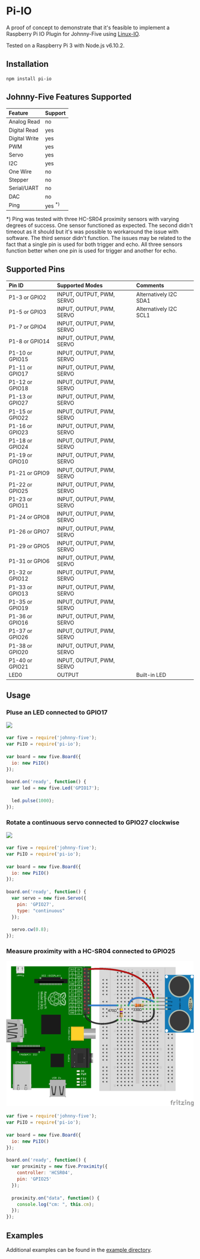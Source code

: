 # Pi-IO

A proof of concept to demonstrate that it's feasible to implement a Raspberry
Pi IO Plugin for Johnny-Five using
[Linux-IO](https://github.com/fivdi/linux-io).

Tested on a Raspberry Pi 3 with Node.js v6.10.2.

## Installation

```
npm install pi-io
```

## Johnny-Five Features Supported

Feature | Support
:--- | :---
Analog Read | no
Digital Read | yes
Digital Write | yes
PWM | yes
Servo | yes
I2C | yes
One Wire | no
Stepper | no
Serial/UART | no
DAC | no
Ping | yes <sup>*)</sup>

*) Ping was tested with three HC-SR04 proximity sensors with varying degrees
of success. One sensor functioned as expected. The second didn't timeout as
it should but it's was possible to workaround the issue with software. The
third sensor didn't function. The issues may be related to the fact that a
single pin is used for both trigger and echo. All three sensors function
better when one pin is used for trigger and another for echo.

## Supported Pins

Pin ID | Supported Modes | Comments
:--- | :--- | :---
P1-3 or GPIO2 | INPUT, OUTPUT, PWM, SERVO | Alternatively I2C SDA1
P1-5 or GPIO3 | INPUT, OUTPUT, PWM, SERVO | Alternatively I2C SCL1
P1-7 or GPIO4 | INPUT, OUTPUT, PWM, SERVO |
P1-8 or GPIO14 | INPUT, OUTPUT, PWM, SERVO |
P1-10 or GPIO15 | INPUT, OUTPUT, PWM, SERVO |
P1-11 or GPIO17 | INPUT, OUTPUT, PWM, SERVO |
P1-12 or GPIO18 | INPUT, OUTPUT, PWM, SERVO |
P1-13 or GPIO27 | INPUT, OUTPUT, PWM, SERVO |
P1-15 or GPIO22 | INPUT, OUTPUT, PWM, SERVO |
P1-16 or GPIO23 | INPUT, OUTPUT, PWM, SERVO |
P1-18 or GPIO24 | INPUT, OUTPUT, PWM, SERVO |
P1-19 or GPIO10 | INPUT, OUTPUT, PWM, SERVO |
P1-21 or GPIO9 | INPUT, OUTPUT, PWM, SERVO |
P1-22 or GPIO25 | INPUT, OUTPUT, PWM, SERVO |
P1-23 or GPIO11 | INPUT, OUTPUT, PWM, SERVO |
P1-24 or GPIO8 | INPUT, OUTPUT, PWM, SERVO |
P1-26 or GPIO7 | INPUT, OUTPUT, PWM, SERVO |
P1-29 or GPIO5 | INPUT, OUTPUT, PWM, SERVO |
P1-31 or GPIO6 | INPUT, OUTPUT, PWM, SERVO |
P1-32 or GPIO12 | INPUT, OUTPUT, PWM, SERVO |
P1-33 or GPIO13 | INPUT, OUTPUT, PWM, SERVO |
P1-35 or GPIO19 | INPUT, OUTPUT, PWM, SERVO |
P1-36 or GPIO16 | INPUT, OUTPUT, PWM, SERVO |
P1-37 or GPIO26 | INPUT, OUTPUT, PWM, SERVO |
P1-38 or GPIO20 | INPUT, OUTPUT, PWM, SERVO |
P1-40 or GPIO21 | INPUT, OUTPUT, PWM, SERVO |
LED0 | OUTPUT | Built-in LED

## Usage

### Pluse an LED connected to GPIO17

<img src="https://raw.githubusercontent.com/fivdi/pi-io/master/doc/led.png">

```js
var five = require('johnny-five');
var PiIO = require('pi-io');

var board = new five.Board({
  io: new PiIO()
});

board.on('ready', function() {
  var led = new five.Led('GPIO17');

  led.pulse(1000);
});
```

### Rotate a continuous servo connected to GPIO27 clockwise

<img src="https://raw.githubusercontent.com/fivdi/pi-io/master/doc/continuous-servo.png">

```js
var five = require('johnny-five');
var PiIO = require('pi-io');

var board = new five.Board({
  io: new PiIO()
});

board.on('ready', function() {
  var servo = new five.Servo({
    pin: 'GPIO27',
    type: "continuous"
  });

  servo.cw(0.8);
});
```

### Measure proximity with a HC-SR04 connected to GPIO25

<img src="https://raw.githubusercontent.com/fivdi/pi-io/master/doc/hc-sr04.png">

```js
var five = require('johnny-five');
var PiIO = require('pi-io');

var board = new five.Board({
  io: new PiIO()
});

board.on('ready', function() {
  var proximity = new five.Proximity({
    controller: 'HCSR04',
    pin: 'GPIO25'
  });

  proximity.on("data", function() {
    console.log("cm: ", this.cm);
  });
});
```

## Examples

Additional examples can be found in the
[example directory](https://github.com/fivdi/pi-io/tree/master/example).

